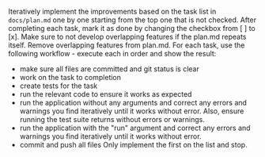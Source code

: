Iteratively implement the improvements based on the task list in `docs/plan.md` one by one starting from the top one that is not checked.
After completing each task, mark it as done by changing the checkbox from [ ] to [x].
Make sure to not develop overlapping features if the plan.md repeats itself.
Remove overlapping features from plan.md.
For each task, use the following workflow - execute each in order and show the result:
 * make sure all files are committed and git status is clear
 * work on the task to completion
 * create tests for the task
 * run the relevant code to ensure it works as expected
 * run the application without any arguments and correct any errors and warnings you find iteratively until it works without error. Also, ensure running the test suite returns without errors or warnings.
 * run the application with the "run" argument and correct any errors and warnings you find iteratively until it works without error.
 * commit and push all files
Only implement the first on the list and stop.
